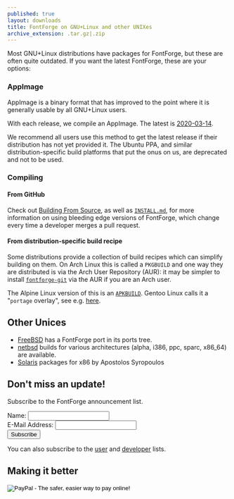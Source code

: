 ```yaml
---
published: true
layout: downloads
title: FontForge on GNU+Linux and other UNIXes
archive_extension: .tar.gz|.zip
---
```


Most GNU+Linux distributions have packages for FontForge, but these are often quite outdated. If you want the latest FontForge, these are your options:

### AppImage

AppImage is a binary format that has improved to the point where it is generally usable by all GNU+Linux users.

With each release, we compile an AppImage. The latest is [2020-03-14](https://github.com/fontforge/fontforge/releases/download/20200314/FontForge-2020-03-14-67687b0-x86_64.AppImage).

We recommend all users use this method to get the latest release if their distribution has not yet provided it. The Ubuntu PPA, and similar distribution-specific build platforms that put the onus on us, are deprecated and not to be used.

### Compiling

#### From GitHub

Check out [Building From Source](../source), as well as [`INSTALL.md`](https://github.com/fontforge/fontforge/blob/master/INSTALL.md), for more information on using bleeding edge versions of FontForge, which change every time a developer merges a pull request.

#### From distribution-specific build recipe

Some distributions provide a collection of build recipes which can simplify building on them. On Arch Linux this is called a `PKGBUILD` and one way they are distributed is via the Arch User Repository (AUR): it may be simpler to install [`fontforge-git`](https://aur.archlinux.org/packages/fontforge-git/) via the AUR if you are an Arch user.

The Alpine Linux version of this is an [`APKBUILD`](https://git.alpinelinux.org/aports/tree/testing/fontforge/APKBUILD). Gentoo Linux calls it a "`portage` overlay", see e.g. [here](http://gpo.zugaina.org/media-gfx/fontforge).

## Other Unices

* [FreeBSD](https://www.freshports.org/print/fontforge) has a FontForge port in its ports tree.
* [netbsd](ftp://ftp.netbsd.org/pub/NetBSD/packages/pkgsrc/fonts/fontforge/README.html) builds for various architectures (alpha, i386, ppc, sparc, x86\_64) are available.
* [Solaris](http://www.sunfreepacks.com/) packages for x86 by Apostolos Syropoulos

## Don't miss an update!

Subscribe to the FontForge announcement list.
<form action="https://lists.sourceforge.net/lists/subscribe/fontforge-announce" method="POST">
Name: <input name="fullname" type="text"/><br/>
E-Mail Address: <input name="email" type="text"/><br/>
<input type="hidden" name="pw" value=""/> <input type="hidden" name="pw-conf" value=""/> <input type="hidden" name="digest" value="0"/>
<input type="Submit" name="email-button" value="Subscribe"/>
</form>

You can also subscribe to the [user](https://lists.sourceforge.net/lists/listinfo/fontforge-users) and [developer](https://lists.sourceforge.net/lists/listinfo/fontforge-devel) lists.

## Making it better

<form action="https://www.paypal.com/cgi-bin/webscr" method="post" target="_top">
<input type="hidden" name="cmd" value="_s-xclick">
<input type="hidden" name="hosted_button_id" value="WARQFUKEGTWQC">
<input type="image" src="https://www.paypalobjects.com/en_US/i/btn/btn_donateCC_LG.gif" border="0" name="submit" alt="PayPal - The safer, easier way to pay online!">
<img alt="" border="0" src="https://www.paypalobjects.com/en_US/i/scr/pixel.gif" width="1" height="1">
</form>

